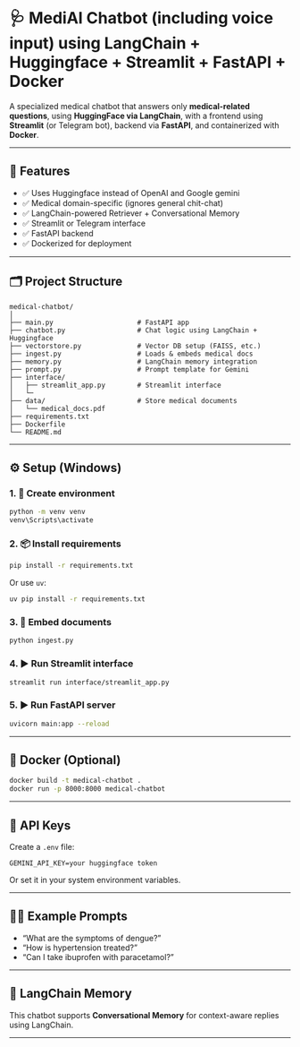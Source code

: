 # 🩺 MediAI Chatbot (including voice input) using LangChain + Huggingface + Streamlit + FastAPI + Docker

A specialized medical chatbot that answers only **medical-related questions**, using **HuggingFace via LangChain**, with a frontend using **Streamlit** (or Telegram bot), backend via **FastAPI**, and containerized with **Docker**.

---

## 🚀 Features

- ✅ Uses Huggingface instead of OpenAI and Google gemini
- ✅ Medical domain-specific (ignores general chit-chat)
- ✅ LangChain-powered Retriever + Conversational Memory
- ✅ Streamlit or Telegram interface
- ✅ FastAPI backend
- ✅ Dockerized for deployment

---

## 🗂️ Project Structure

```
medical-chatbot/
│
├── main.py                     # FastAPI app
├── chatbot.py                  # Chat logic using LangChain + Huggingface
├── vectorstore.py              # Vector DB setup (FAISS, etc.)
├── ingest.py                   # Loads & embeds medical docs
├── memory.py                   # LangChain memory integration
├── prompt.py                   # Prompt template for Gemini
├── interface/
│   ├── streamlit_app.py        # Streamlit interface
│   └─   
├── data/                       # Store medical documents
│   └── medical_docs.pdf
├── requirements.txt
├── Dockerfile
└── README.md
```

---

## ⚙️ Setup (Windows)

### 1. 🐍 Create environment

```bash
python -m venv venv
venv\Scripts\activate
```

### 2. 📦 Install requirements

```bash
pip install -r requirements.txt
```

Or use `uv`:

```bash
uv pip install -r requirements.txt
```

### 3. 📁 Embed documents

```bash
python ingest.py
```

### 4. ▶️ Run Streamlit interface

```bash
streamlit run interface/streamlit_app.py
```

### 5. ▶️ Run FastAPI server

```bash
uvicorn main:app --reload
```

---

## 🐳 Docker (Optional)

```bash
docker build -t medical-chatbot .
docker run -p 8000:8000 medical-chatbot
```

---

## 🔐 API Keys

Create a `.env` file:

```env
GEMINI_API_KEY=your huggingface token
```

Or set it in your system environment variables.

---

## 👨‍⚕️ Example Prompts

- “What are the symptoms of dengue?”
- “How is hypertension treated?”
- “Can I take ibuprofen with paracetamol?”

---

## 🧠 LangChain Memory

This chatbot supports **Conversational Memory** for context-aware replies using LangChain.

---
